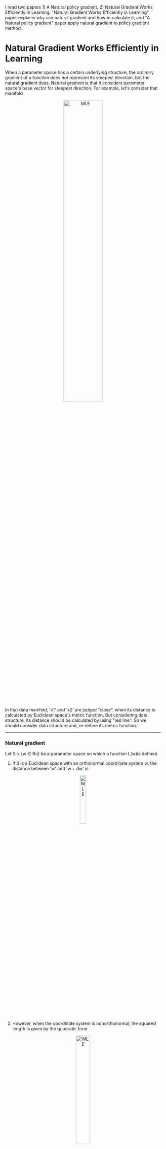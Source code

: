 I read two papers 1) A Natural policy gradient, 2) Natural Gradient Works Efficiently in Learning. "Natural Gradient Works Efficiently in Learning" paper explains why use natural gradient and how to calculate it, and "A Natural policy gradient" paper apply natural gradient to policy gradient method.  

# Natural Gradient Works Efficiently in Learning
When a parameter space has a certain underlying structure, the ordinary gradient of a function does not represent its steepest direction, but the natural gradient does. Natural gradient is that it considers parameter space's base vector for steepest direction. For example, let's consider that manifold 
<p align="center"> <img src="./img/manifold.png" alt="MLE" width="50%" height="50%"/> </p>

In that data manifold, 'x1' and 'x2' are judged "close", when its distance is calculated by Euclidean space's metric function. But considering data structure, its distance should be calculated by using "red line". So we should consider data structure and, re-define its metric function.  

___  
### Natural gradient
Let S = {w ∈ Rn} be a parameter space on which a function L(w)is defined.  
1) If S is a Euclidean space with an orthonormal coordinate system w, the distance between 'w' and 'w + dw' is
<p align="center"> <img src="./img/dis1.png" alt="MLE" width="20%" height="20%"/> </p>  

2) However, when the coordinate system is nonorthonormal, the squared length is given by the quadratic form 
<p align="center"> <img src="./img/dis2.png" alt="MLE" width="30%" height="30%"/> </p> 
For example, 
<p align="center"> <img src="./img/pf2.png" alt="MLE" width="80%" height="80%"/> </p>  

if S is curved manifold, there is no orthonormal linear coordinate. G = g_ij(w) is called Riemmanian metric tensor. 
<p align="center"> <img src="./img/G.png" alt="MLE" width="80%" height="80%"/> </p>  

___  
### Steepest descent direction of a funciton L(w) at w
It is defined d by the vector dw that minimizes L(w + dw) where |dw| has a fixed length, that is, under the constraint |dw|^2 = ε^2 for a sufficiently small constant ε.

**Theorem 1**: the gradient of Riemannian space is given that,
<p align="center"> <img src="./img/Theorem1.png" alt="MLE" width="60%" height="60%"/> </p>  

**pf)**   
<p align="center"> <img src="./img/pf.png" alt="MLE" width="80%" height="80%"/> </p>  

___
### Natural gradient learning  
Let's assume that 'z' is sampled from Q(z). And input this 'z' to neural network paramterized 'w'. I(z,w) is loss function. We can define  
**L(w) = E[I(z,w)]** : risk function, average loss.  Neural network goal is to minimize L(w).  

The optimal parameter w* optimizes L(w). We can get optimal w* by using natural gradient and update rule.   
<p align="center"> <img src="./img/update.png" alt="MLE" width="30%" height="30%"/>  </p>  


# A Natural policy gradient
A Natural Policy gradient paper suggests "covariant gradient" by defining a metric based on the underlying structure of the policy. They apply natural gradient to policy gradient method and it makes model update toward choosing a greedy optimal action.  

### Natural Gradient  
In Policy gradient method, Policy gradient(PG) is calculated 
<p align="center"> <img src="./img/PG.png" alt="MLE" width="40%" height="40%"/>  </p>   

The steepest descent direction is defined as the vector d_theta that minimizes expected future discounted rewards under the constraint that the squared length |d_theta|^2 is held to a small constant. We can check its proof on "Natural Gradient Works Efficiently in Learning". Anyway, pi is probabilistic manifold, and its fisher information matrix is defined as  
<p align="center"> <img src="./img/fisher.png" alt="MLE" width="40%" height="40%"/>  </p>   

Fisher information matrix is positive definite. But why we use fisher information matrix? Because we can calculate kl-divergence gradient by using it.
<p align="center"> <img src="./img/kl-gradient.png" alt="MLE" width="90%" height="90%"/>  </p>   

Fisher information matrix is second derivative of kl-divergence. And its proof is that
<p align="center"> <img src="./img/fisher_proof.png" alt="MLE" width="90%" height="90%"/>  </p>   

So our natural policy gradient is calculated by, 
<p align="center"> <img src="./img/natural_gradient.png" alt="MLE" width="90%" height="90%"/>  </p>  

### The Natural gradient and Policy iteration
It also approximates Q^pi(s, a) to f^pi(s, a; w). For approximation, it uses compatible function approximation which is equal to Sutton PG.  

Theorem 1: It uses Mean square loss for evaluating approximated Q fuction's performance. W* which is optimal parameter makes approximated Q function is equal to Q function. So MSELoss is zero, and satisfies MSELoss's derivative with respect to w is zero.
<p align="center"> <img src="./img/CFA.png" alt="MLE" width="90%" height="90%"/>  </p>
<p align="center"> <img src="./img/T1.png" alt="MLE" width="90%" height="90%"/>  </p>

### Greedy Policy Improvement  
In this section, we show that the natural gradient tends to move toward this best action, rather than just a good action. the probability manifold of $\pi(a; s, 0) could be curved, so a translation of
a point by a tangent vector would not necessarily keep the point on the manifold
(such as on a sphere)

Theorem 2:

Theorem 3:

### 

# Results


# Reference
* A Natural policy gradient paper: https://repository.upenn.edu/cgi/viewcontent.cgi?article=1128&context=statistics_papers  
* Natural Gradient Works Efficiently in Learning paper: https://citeseerx.ist.psu.edu/viewdoc/download?doi=10.1.1.452.7280&rep=rep1&type=pdf  
* image from https://parkgeonyeong.github.io/Manifold-Learning-%EC%95%8C%EA%B3%A0%EB%A6%AC%EC%A6%98-(SNE,-/.)/
* Fisher information matrix:   
  https://math.stackexchange.com/questions/2239040/show-that-fisher-information-matrix-is-the-second-order-gradient-of-kl-divergenc  
  https://en.wikipedia.org/wiki/Fisher_information
* 

